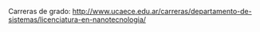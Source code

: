 Carreras de grado:
http://www.ucaece.edu.ar/carreras/departamento-de-sistemas/licenciatura-en-nanotecnologia/